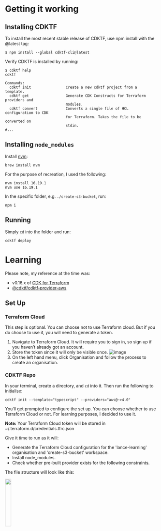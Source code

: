 # Getting it working

## Installing CDKTF
To install the most recent stable release of CDKTF, use npm install with the @latest tag:
```shell
$ npm install --global cdktf-cli@latest
```
Verify CDKTF is installed by running:
```
$ cdktf help
cdktf

Commands:
  cdktf init                Create a new cdktf project from a template.
  cdktf get                 Generate CDK Constructs for Terraform providers and
                            modules.
  cdktf convert             Converts a single file of HCL configuration to CDK
                            for Terraform. Takes the file to be converted on
                            stdin.
#...
```

## Installing `node_modules`
Install [nvm](https://github.com/nvm-sh/nvm):
```shell
brew install nvm
```
For the purpose of recreation, I used the following:
```shell
nvm install 16.19.1 
nvm use 16.19.1 
```
In the specific folder, e.g. `./create-s3-bucket`, run:
```shell
npm i
```

## Running
Simply `cd` into the folder and run:
```shell
cdktf deploy
```

# Learning
Please note, my reference at the time was:
- v0.16.x of [CDK for Terraform](https://developer.hashicorp.com/terraform/cdktf)
- [@cdktf/cdktf-provider-aws](https://github.com/cdktf/cdktf-provider-aws/tree/main/docs)

## Set Up

### Terraform Cloud
This step is optional. You can choose not to use Terraform cloud. But if you do choose to use it, you will need to generate a token.
1. Navigate to Terraform Cloud. It will require you to sign in, so sign up if you haven’t already got an account.
1. Store the token since it will only be visible once.
![image](https://github.com/LanceTe/terraform-learning/assets/109207166/bbf74cbc-7fd7-4c85-a8bb-4fc8efbb9114)
1. On the left hand menu, click Organisation and follow the process to create an organisation.

### CDKTF Repo
In your terminal, create a directory, and `cd` into it. Then run the following to initialise:
```shell
cdktf init --template="typescript" --providers="aws@~>4.0"
```
You’ll get prompted to configure the set up. You can choose whether to use Terraform Cloud or not. For learning purposes, I decided to use it.

**Note:** Your Terraform Cloud token will be stored in ~/.terraform.d/credentials.tfrc.json

Give it time to run as it will:
- Generate the Terraform Cloud configuration for the 'lance-learning' organisation and 'create-s3-bucket' workspace.
- Install node_modules.
- Check whether pre-built provider exists for the following constraints.

The file structure will look like this:

<img src="https://github.com/LanceTe/terraform-learning/assets/109207166/8c7d1e40-0ada-43bb-afbf-a5bd6a6682a0" width="20%" />
